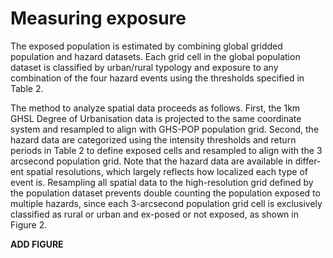 # Measuring exposure

The exposed population is estimated by combining global gridded population and hazard datasets. Each grid cell in the global population dataset is classified by urban/rural typology and exposure to any combination of the four hazard events using the thresholds specified in Table 2. 

The method to analyze spatial data proceeds as follows. First, the 1km GHSL Degree of Urbanisation data is projected to the same coordinate system and resampled to align with GHS-POP population grid. Second, the hazard data are categorized using the intensity thresholds and return periods in Table 2 to define exposed cells and resampled to align with the 3 arcsecond population grid. Note that the hazard data are available in differ-ent spatial resolutions, which largely reflects how localized each type of event is. Resampling all spatial data to the high-resolution grid defined by the population dataset prevents double counting the population exposed to multiple hazards, since each 3-arcsecond population grid cell is exclusively classified as rural or urban and ex-posed or not exposed, as shown in Figure 2.

**ADD FIGURE**

